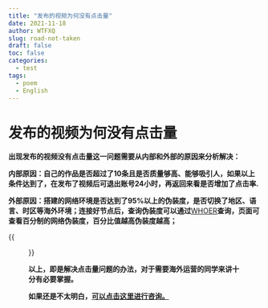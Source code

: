 ```yaml
---
title: "发布的视频为何没有点击量"
date: 2021-11-18
author: WTFXQ
slug: road-not-taken
draft: false
toc: false
categories:
  - test
tags:
  - poem
  - English
---
```


# 发布的视频为何没有点击量

**出现发布的视频没有点击量这一问题需要从内部和外部的原因来分析解决：**

**内部原因：自己的作品是否超过了10条且是否质量够高、能够吸引人，如果以上条件达到了，在发布了视频后可退出账号24小时，再返回来看是否增加了点击率.**

**外部原因：搭建的网络环境是否达到了95%以上的伪装度，是否切换了地区、语言、时区等海外环境；连接好节点后，查询伪装度可以通过**[WHOER](https://whoer.net/zh)**查询，页面可查看百分制的网络伪装度，百分比值越高伪装度越高；**

{{<figure src="https://pic4.zhimg.com/80/v2-22fd5ec004a599a9ab50c6071de9396b_720w.jpg" title="WHOER查询页面" width="400">}}

**以上，即是解决点击量问题的办法，对于需要海外运营的同学来讲十分有必要掌握。**

**如果还是不太明白，[可以点击这里进行咨询。](https://shop355201770.taobao.com/index.htm?spm=2013.1.w5002-24084092210.2.328014b4jONWRm)**

